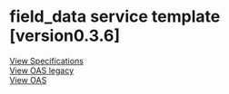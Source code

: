 # field_data service template \[version0.3.6\]

[View Specifications](https://htmlpreview.github.io/?https://github.com/atlasH2020-templates/field_data/blob/version0.3.6/doc.html)  
[View OAS legacy](https://sensorsystems.iais.fraunhofer.de/doc/?url=https://raw.githubusercontent.com/atlasH2020-templates/field_data/version0.3.6/field_data_oas.json)  
[View OAS](https://petstore.swagger.io?url=https://raw.githubusercontent.com/atlasH2020-templates/field_data/version0.3.6/field_data_oas.json)

